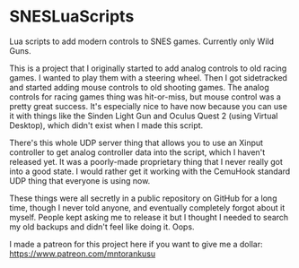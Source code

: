 # SNESLuaScripts
Lua scripts to add modern controls to SNES games. Currently only Wild Guns.

This is a project that I originally started to add analog controls to old racing games. I wanted to play them with a steering wheel. Then I got sidetracked and started adding mouse controls to old shooting games. The analog controls for racing games thing was hit-or-miss, but mouse control was a pretty great success. It's especially nice to have now because you can use it with things like the Sinden Light Gun and Oculus Quest 2 (using Virtual Desktop), which didn't exist when I made this script. 

There's this whole UDP server thing that allows you to use an Xinput controller to get analog controller data into the script, which I haven't released yet. It was a poorly-made proprietary thing that I never really got into a good state. I would rather get it working with the CemuHook standard UDP thing that everyone is using now.

These things were all secretly in a public repository on GitHub for a long time, though I never told anyone, and eventually completely forgot about it myself. People kept asking me to release it but I thought I needed to search my old backups and didn't feel like doing it. Oops.

I made a patreon for this project here if you want to give me a dollar: https://www.patreon.com/mntorankusu
